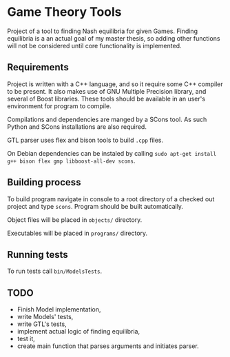 Game Theory Tools
====

Project of a tool to finding Nash equilibria for given Games. Finding equilibria
is a an actual goal of my master thesis, so adding other functions will not be considered
until core functionality is implemented.

Requirements
----

Project is written with a C++ language, and so it require some C++ compiler to be present.
It also makes use of GNU Multiple Precision library, and several of Boost libraries.
These tools should be available in an user's environment for program to compile.

Compilations and dependencies are manged by a SCons tool. As such Python and SCons
installations are also required.

GTL parser uses flex and bison tools to build `.cpp` files.

On Debian dependencies can be instaled by calling
`sudo apt-get install g++ bison flex gmp libboost-all-dev scons`.

Building process
----

To build program navigate in console to a root directory of a checked out project
and type `scons`. Program should be built automatically.

Object files will be placed in `objects/` directory.

Executables  will be placed in `programs/` directory.

Running tests
----

To run tests call `bin/ModelsTests`.

TODO
----

* Finish Model implementation,
* write Models' tests,
* write GTL's tests,
* implement actual logic of finding equilibria,
* test it,
* create main function that parses arguments and initiates parser.
